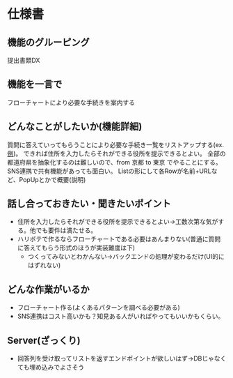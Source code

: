 # 仕様書

## 機能のグルーピング

提出書類DX

## 機能を一言で

フローチャートにより必要な手続きを案内する

## どんなことがしたいか(機能詳細)

質問に答えていってもらうことにより必要な手続き一覧をリストアップする(ex.[例](https://ttzk.graffer.jp/city-kyoto))。
できれば住所を入力したらそれができる役所を提示できるとよい。
全部の都道府県を抽象化するのは難しいので、from 京都 to 東京 でやることにする。
SNS連携で共有機能があっても面白い。
Listの形にして各Rowが名前+URLなど、PopUpとかで概要(説明)

## 話し合っておきたい・聞きたいポイント

- 住所を入力したらそれができる役所を提示できるとよい→工数次第な気がする。他でも要件は満たせる。
- ハリボテで作るならフローチャートである必要はあんまりない(普通に質問に答えてもらう形式のほうが実装難度は下)
  - つくってみないとわかんない→バックエンドの処理が変わるだけ(UI的にはずれない)

## どんな作業がいるか

- フローチャート作る(よくあるパターンを調べる必要がある)
- SNS連携はコスト高いかも？知見ある人がいればやってもいいかもくらい。

## Server(ざっくり)

- 回答列を受け取ってリストを返すエンドポイントが欲しいはず→DBじゃなくても埋め込みでよさそう